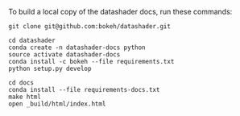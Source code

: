 To build a local copy of the datashader docs, run these commands:

```
git clone git@github.com:bokeh/datashader.git

cd datashader
conda create -n datashader-docs python
source activate datashader-docs
conda install -c bokeh --file requirements.txt
python setup.py develop

cd docs
conda install --file requirements-docs.txt
make html
open _build/html/index.html
```
